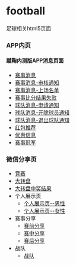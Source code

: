 # football
足球相关html5页面

### APP内页
#### 蹴鞠内测版APP消息页面
- [赛事消息](http://demy-ouyang.github.io/football/news-app/Competition-news.html)
- [赛事消息-审核通知](http://demy-ouyang.github.io/football/news-app/Competition-shenhe.html)
- [赛事消息-上场名单](http://demy-ouyang.github.io/football/news-app/Competition-on.html)
- [赛事比分结果失败](http://demy-ouyang.github.io/football/Competition-lose.html)
- [球队消息-申请通知](http://demy-ouyang.github.io/football/news-app/team-news-apply.html)
- [球队消息-开除球员通知](http://demy-ouyang.github.io/football/news-app/team-news-dismiss.html)
- [球队消息-退出球队通知](http://demy-ouyang.github.io/football/news-app/team-news-leave.html)
- [红包推荐](http://demy-ouyang.github.io/football/news-app/red-packet.html)
- [优惠信息](http://demy-ouyang.github.io/football/news-app/discount.html)
- [赛事冠军](http://demy-ouyang.github.io/football/news-app/win.html)


### 微信分享页
- [竞赛](http://demy-ouyang.github.io/football/competition-h5)
- [大转盘](http://demy-ouyang.github.io/football/cuuju-quiz)
- [大转盘中奖结果](http://demy-ouyang.github.io/football/cuuju-quiz-result)
- 个人展示页
   * [个人展示页--男性](http://demy-ouyang.github.io/football/football-h5/person-h5)
   * [个人展示页--女性](http://demy-ouyang.github.io/football/football-h5/person-h5/2.html)
- 赛事分享
   * [赛前分享](http://demy-ouyang.github.io/football/football-h5/share-h5/before.html)
   * [赛中分享](http://demy-ouyang.github.io/football/football-h5/share-h5/index.html)
   * [赛后分享](http://demy-ouyang.github.io/football/football-h5/share-h5/after.html)
- 战队
   * [战队](http://demy-ouyang.github.io/football/football-h5/team-h5)
